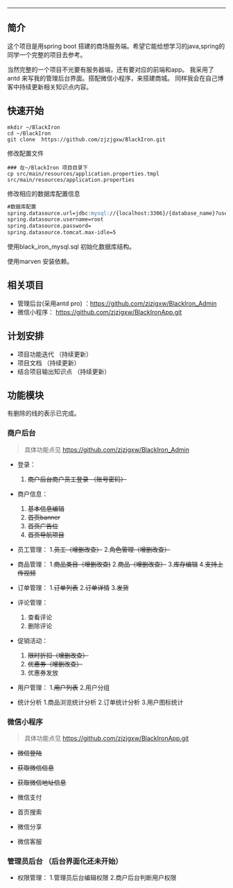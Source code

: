 ------------------------

## 简介

这个项目是用spring boot 搭建的商场服务端。希望它能给想学习的java,spring的同学一个完整的项目去参考。

当然完整的一个项目不光要有服务器端，还有要对应的前端和app。
我采用了antd 来写我的管理后台界面。搭配微信小程序，来搭建商城。
同样我会在自己博客中持续更新相关知识点内容。

## 快速开始


```shell script
mkdir ~/BlackIron
cd ~/BlackIron
git clone  https://github.com/zjzjgxw/BlackIron.git
```

修改配置文件
```shell script
### 在~/BlackIron 项目目录下
cp src/main/resources/application.properties.tmpl src/main/resources/application.properties
```

修改相应的数据库配置信息
```md
#数据库配置
spring.datasource.url=jdbc:mysql://{localhost:3306}/{database_name}?useSSL=false&serverTimezone=GMT%2B8&useAffectedRows=true
spring.datasource.username=root
spring.datasource.password=
spring.datasource.tomcat.max-idle=5
```

使用black_iron_mysql.sql 初始化数据库结构。


使用marven 安装依赖。



## 相关项目

- 管理后台(采用antd pro) ：<https://github.com/zjzjgxw/BlackIron_Admin>  
- 微信小程序： <https://github.com/zjzjgxw/BlackIronApp.git>


## 计划安排

- 项目功能迭代 （持续更新）
- 项目文档 （持续更新）
- 结合项目输出知识点 （持续更新）


## 功能模块
有删除的线的表示已完成。


### 商户后台
> 具体功能点见 <https://github.com/zjzjgxw/BlackIron_Admin>  

- 登录：
    1. ~~商户后台商户员工登录 （账号密码）~~

- 商户信息：
   1. ~~基本信息编辑~~
   2. ~~首页banner~~
   3. ~~首页广告位~~
   4. ~~首页导航项目~~
   

- 员工管理：
    1.~~员工（增删改查）~~
    2.~~角色管理（增删改查）~~

- 商品管理：
    1.~~商品类目（增删改查)~~
    2.~~商品（增删改查）~~
    3.~~库存编辑~~
    4.~~支持上传视频~~
    
- 订单管理：
    1.~~订单列表~~
    2.~~订单详情~~
    3.~~发货~~
   

- 评论管理：
    1. 查看评论
    2. 删除评论

- 促销活动：
    1. ~~限时折扣（增删改查）~~
    2. ~~优惠券（增删改查）~~
    3. 优惠券发放
    
- 用户管理：
    1.~~用户列表~~
    2.用户分组

- 统计分析
    1.商品浏览统计分析
    2.订单统计分析
    3.用户图标统计


### 微信小程序  
> 具体功能点见 <https://github.com/zjzjgxw/BlackIronApp.git>

- ~~微信登陆~~

- ~~获取微信信息~~

- ~~获取微信地址信息~~

- 微信支付

- 首页搜索

- 微信分享

- 微信客服

### 管理员后台 （后台界面化还未开始）

- 权限管理：
    1.管理员后台编辑权限
    2.商户后台判断用户权限
